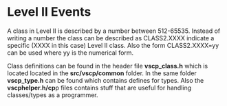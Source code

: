 # Level II Events

A class in Level II is described by a number between 512-65535. Instead of writing a number the class can be described as CLASS2.XXXX indicate a specific (XXXX in this case) Level II class. Also the form CLASS2.XXXX=yy can be used where yy is the numerical form. 

Class definitions can be found in the header file **vscp_class.h** which is located located in the **src/vscp/common** folder. In the same folder **vscp_type.h** can be found which contains defines for types. Also the **vscphelper.h/cp**p files contains stuff that are useful for handling classes/types as a programmer.
